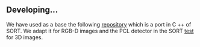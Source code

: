 ## Developing...

We have used as a base the following [repository](https://github.com/mcximing/sort-cpp) which is a port in C ++ of SORT. We adapt it for RGB-D images and the PCL detector in the SORT [test](../master/src/sort/sort_proofs.cpp) for 3D images.
